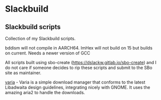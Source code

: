 # Slackbuild
## Slackbuild scripts

Collection of my Slackbuild scripts.

bddism will not compile in AARCH64. ImHex will not build on 15 but builds on current. Needs a newer version of GCC

All scripts built using sbo-create (https://dslackw.gitlab.io/sbo-create) and I do not care if
someone decides to rip these scripts and submit to the SBo site as maintainer.

[varia](https://github.com/kermitdafrog8/Slackbuild/tree/main/Network/varia) - 
Varia is a simple download manager that conforms to the latest
Libadwaita design guidelines, integrating nicely with GNOME.
It uses the amazing aria2 to handle the downloads.<br>
